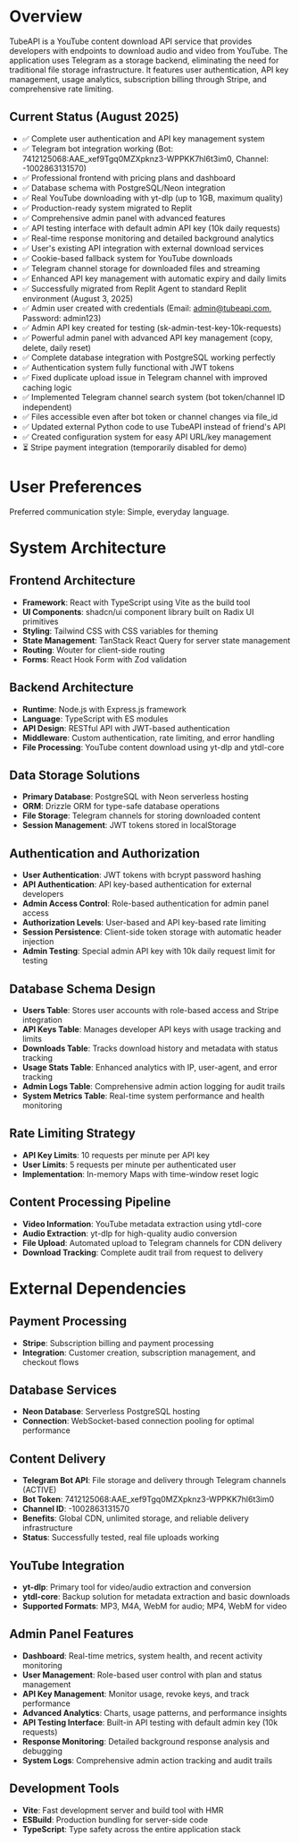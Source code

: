 # Overview

TubeAPI is a YouTube content download API service that provides developers with endpoints to download audio and video from YouTube. The application uses Telegram as a storage backend, eliminating the need for traditional file storage infrastructure. It features user authentication, API key management, usage analytics, subscription billing through Stripe, and comprehensive rate limiting.

## Current Status (August 2025)
- ✅ Complete user authentication and API key management system
- ✅ Telegram bot integration working (Bot: 7412125068:AAE_xef9Tgq0MZXpknz3-WPPKK7hl6t3im0, Channel: -1002863131570)
- ✅ Professional frontend with pricing plans and dashboard
- ✅ Database schema with PostgreSQL/Neon integration
- ✅ Real YouTube downloading with yt-dlp (up to 1GB, maximum quality)
- ✅ Production-ready system migrated to Replit
- ✅ Comprehensive admin panel with advanced features
- ✅ API testing interface with default admin API key (10k daily requests)
- ✅ Real-time response monitoring and detailed background analytics
- ✅ User's existing API integration with external download services
- ✅ Cookie-based fallback system for YouTube downloads
- ✅ Telegram channel storage for downloaded files and streaming
- ✅ Enhanced API key management with automatic expiry and daily limits
- ✅ Successfully migrated from Replit Agent to standard Replit environment (August 3, 2025)
- ✅ Admin user created with credentials (Email: admin@tubeapi.com, Password: admin123)
- ✅ Admin API key created for testing (sk-admin-test-key-10k-requests)
- ✅ Powerful admin panel with advanced API key management (copy, delete, daily reset)
- ✅ Complete database integration with PostgreSQL working perfectly
- ✅ Authentication system fully functional with JWT tokens
- ✅ Fixed duplicate upload issue in Telegram channel with improved caching logic
- ✅ Implemented Telegram channel search system (bot token/channel ID independent)
- ✅ Files accessible even after bot token or channel changes via file_id
- ✅ Updated external Python code to use TubeAPI instead of friend's API
- ✅ Created configuration system for easy API URL/key management
- ⏳ Stripe payment integration (temporarily disabled for demo)

# User Preferences

Preferred communication style: Simple, everyday language.

# System Architecture

## Frontend Architecture
- **Framework**: React with TypeScript using Vite as the build tool
- **UI Components**: shadcn/ui component library built on Radix UI primitives
- **Styling**: Tailwind CSS with CSS variables for theming
- **State Management**: TanStack React Query for server state management
- **Routing**: Wouter for client-side routing
- **Forms**: React Hook Form with Zod validation

## Backend Architecture
- **Runtime**: Node.js with Express.js framework
- **Language**: TypeScript with ES modules
- **API Design**: RESTful API with JWT-based authentication
- **Middleware**: Custom authentication, rate limiting, and error handling
- **File Processing**: YouTube content download using yt-dlp and ytdl-core

## Data Storage Solutions
- **Primary Database**: PostgreSQL with Neon serverless hosting
- **ORM**: Drizzle ORM for type-safe database operations
- **File Storage**: Telegram channels for storing downloaded content
- **Session Management**: JWT tokens stored in localStorage

## Authentication and Authorization
- **User Authentication**: JWT tokens with bcrypt password hashing
- **API Authentication**: API key-based authentication for external developers
- **Admin Access Control**: Role-based authentication for admin panel access
- **Authorization Levels**: User-based and API key-based rate limiting
- **Session Persistence**: Client-side token storage with automatic header injection
- **Admin Testing**: Special admin API key with 10k daily request limit for testing

## Database Schema Design
- **Users Table**: Stores user accounts with role-based access and Stripe integration
- **API Keys Table**: Manages developer API keys with usage tracking and limits
- **Downloads Table**: Tracks download history and metadata with status tracking
- **Usage Stats Table**: Enhanced analytics with IP, user-agent, and error tracking
- **Admin Logs Table**: Comprehensive admin action logging for audit trails
- **System Metrics Table**: Real-time system performance and health monitoring

## Rate Limiting Strategy
- **API Key Limits**: 10 requests per minute per API key
- **User Limits**: 5 requests per minute per authenticated user
- **Implementation**: In-memory Maps with time-window reset logic

## Content Processing Pipeline
- **Video Information**: YouTube metadata extraction using ytdl-core
- **Audio Extraction**: yt-dlp for high-quality audio conversion
- **File Upload**: Automated upload to Telegram channels for CDN delivery
- **Download Tracking**: Complete audit trail from request to delivery

# External Dependencies

## Payment Processing
- **Stripe**: Subscription billing and payment processing
- **Integration**: Customer creation, subscription management, and checkout flows

## Database Services
- **Neon Database**: Serverless PostgreSQL hosting
- **Connection**: WebSocket-based connection pooling for optimal performance

## Content Delivery
- **Telegram Bot API**: File storage and delivery through Telegram channels (ACTIVE)
- **Bot Token**: 7412125068:AAE_xef9Tgq0MZXpknz3-WPPKK7hl6t3im0
- **Channel ID**: -1002863131570
- **Benefits**: Global CDN, unlimited storage, and reliable delivery infrastructure
- **Status**: Successfully tested, real file uploads working

## YouTube Integration
- **yt-dlp**: Primary tool for video/audio extraction and conversion
- **ytdl-core**: Backup solution for metadata extraction and basic downloads
- **Supported Formats**: MP3, M4A, WebM for audio; MP4, WebM for video

## Admin Panel Features
- **Dashboard**: Real-time metrics, system health, and recent activity monitoring
- **User Management**: Role-based user control with plan and status management
- **API Key Management**: Monitor usage, revoke keys, and track performance
- **Advanced Analytics**: Charts, usage patterns, and performance insights
- **API Testing Interface**: Built-in API testing with default admin key (10k requests)
- **Response Monitoring**: Detailed background response analysis and debugging
- **System Logs**: Comprehensive admin action tracking and audit trails

## Development Tools
- **Vite**: Fast development server and build tool with HMR
- **ESBuild**: Production bundling for server-side code
- **TypeScript**: Type safety across the entire application stack